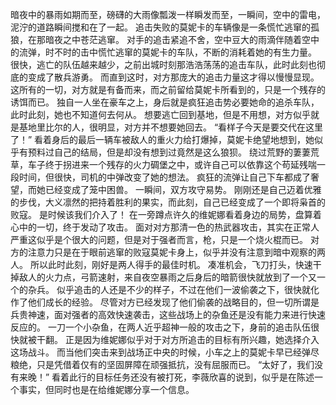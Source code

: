 暗夜中的暴雨如期而至，磅礴的大雨像瓢泼一样瞬发而至，一瞬间，空中的雷电，泥泞的道路瞬间搅和在了一起。
追击失败的莫妮卡的车辆像是一条慌忙逃窜的孤狼，在那暗夜之中苍茫逃窜。
对手的追击紧追不舍，空中豆大的雨滴伴随着空中的流弹，时不时的击中慌忙逃窜的莫妮卡的车队，不断的消耗着她的有生力量。
很快，逃亡的队伍越来越少，之前出城时刻那浩浩荡荡的追击车队，此时此刻也彻底的变成了散兵游勇。
而直到这时，对方那庞大的追击力量这才得以慢慢显现。
这所有的一切，对方就是有备而来，而之前留给莫妮卡所看到的，只是一个残存的诱饵而已。
独自一人坐在豪车之上，身后就是疯狂追击势必要她命的追杀车队，此时此刻，她也不知道何去何从。
想要逃亡回到基地，但是不用想，对方似乎就是基地里比尔的人，很明显，对方并不想要她回去。
“看样子今天是要交代在这里了！”
看着身后的最后一辆车被敌人的重火力给打爆掉，莫妮卡绝望地想到，她似乎有预料过自己的结局，但是却没有想到过竟然是这么狼狈。
绕过荒野的萋萋荒草，车子终于拐进来一个残存的火力碉堡之中，或许自己可以依靠这个苟延残喘一段时间，但很快，司机的中弹改变了她的想法。
疯狂的流弹让自己下车都成了奢望，而她已经变成了笼中困兽。
一瞬间，双方攻守易势。
刚刚还是自己迈着优雅的步伐，大义凛然的把持着胜利的果实，而此刻，自己已经变成了一个即将枭首的败寇。
是时候该我们介入了！
在一旁蹲点许久的维妮娜看着身边的局势，盘算着心中的一切，终于发动了攻击。
面对对方那清一色的热武器攻击，其实在正常人严重这似乎是个很大的问题，但是对于强者而言，枪，只是一个烧火棍而已。
对方的注意力只是在于眼前逃窜的败寇莫妮卡身上，似乎并没有注意到暗中观察的两人。
所以此时此刻，刚好是两人得手的最佳时机。
凑准机会，飞刀打头，快速干掉敌人的火力点，弓箭速射，来自夜空暴雨之后身后的暗箭很快就放到了一个又一个的杂兵。
似乎追击的人还是不少的样子，不过在他们一波偷袭之下，很快就化作了他们成长的经验。
尽管对方已经发现了他们偷袭的战略目的，但一切所谓是兵贵神速，面对强者的高效快速袭击，这些战场上的杂鱼还是没有能力来进行快速反应的。
一刀一个小杂鱼，在两人近乎超神一般的攻击之下，身前的追击队伍很快就被干翻。
正是因为维妮娜似乎对于对方所追击的目标有所兴趣，她选择介入这场战斗。
而当他们突击来到战场正中央的时候，小车之上的莫妮卡早已经弹尽粮绝，只是凭借着仅有的坚固屏障在顽强抵抗，没有屈服而已。
“太好了，我们没有来晚！”
看着此行的目标任务还没有被打死，李薇欣喜的说到，似乎是在陈述一个事实，但同时也是在给维妮娜分享一个信息。